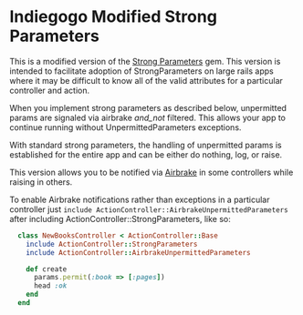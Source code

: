 # Indiegogo Modified Strong Parameters

This is a modified version of the [Strong Parameters]
gem. This version is intended to facilitate adoption of StrongParameters
on large rails apps where it may be difficult to know all of the valid
attributes for a particular controller and action.

When you implement strong parameters as described below, unpermitted
params are signaled via airbrake _and_not_ filtered. This allows your
app to continue running without UnpermittedParameters exceptions.

With standard strong parameters, the handling of unpermitted params is
established for the entire app and can be either do nothing, log, or
raise.

This version allows you to be notified via [Airbrake]
in some controllers while raising in others.

To enable Airbrake notifications rather than exceptions in a
particular controller just `include
ActionController::AirbrakeUnpermittedParameters` after including
ActionController::StrongParameters, like so:

```ruby
  class NewBooksController < ActionController::Base
    include ActionController::StrongParameters
    include ActionController::AirbrakeUnpermittedParameters

    def create
      params.permit(:book => [:pages])
      head :ok
    end
  end
```

[Strong Parameters]: https://github.com/rails/strong_parameters
[Airbrake]: https://airbrake.io/
